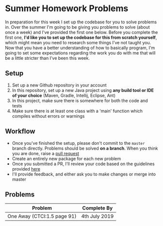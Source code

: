 # Summer Homework Problems

In preparation for this week I set up the codebase for you to solve problems in. Over the summer I'm going to be giving you problems to solve (about once a week) and I've provided the first one below. Before you complete the first one, **I'd like you to set up the codebase for this from scratch yourself**, which might mean you need to research some things I've not taught you. Now that you have a better understanding of how to basically program, I'm going to set some expectations regarding the work you do with me that will be a little stricter than I've been this week.

## Setup

1. Set up a new Github repository in your account
2. In this repository, set up a new Java project using **any build tool or IDE of your choice** (Maven, Gradle, Intellij, Eclipse, Ant)
3. In this project, make sure there is somewhere for both the code and tests
4. Make sure there is at least one class with a 'main' function which compiles without errors or warnings

## Workflow

* Once you've finished the setup, please don't commit to the `master` branch directly. Problems should be solved **on a branch**. When you think you are done, raise a [pull request](https://help.github.com/en/articles/creating-a-pull-request)
* Create an entirely new package for each new problem
* Once you submitted a PR, I'll review your code based on the guidelines provided [here](what-im-looking-for.md)
* I'll provide feedback, and either ask you to make changes or merge into master

## Problems

|Problem                        |Complete By  |
|-------------------------------|-------------|
|One Away (CTCI:1.5 page 91)    |4th July 2019|
